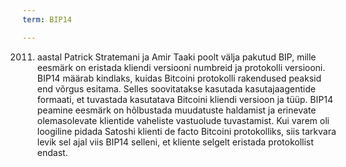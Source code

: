 ```yaml
---
term: BIP14

---
```

2011. aastal Patrick Stratemani ja Amir Taaki poolt välja pakutud BIP, mille eesmärk on eristada kliendi versiooni numbreid ja protokolli versiooni. BIP14 määrab kindlaks, kuidas Bitcoini protokolli rakendused peaksid end võrgus esitama. Selles soovitatakse kasutada kasutajaagentide formaati, et tuvastada kasutatava Bitcoini kliendi versioon ja tüüp. BIP14 peamine eesmärk on hõlbustada muudatuste haldamist ja erinevate olemasolevate klientide vaheliste vastuolude tuvastamist. Kui varem oli loogiline pidada Satoshi klienti de facto Bitcoini protokolliks, siis tarkvara levik sel ajal viis BIP14 selleni, et kliente selgelt eristada protokollist endast.
